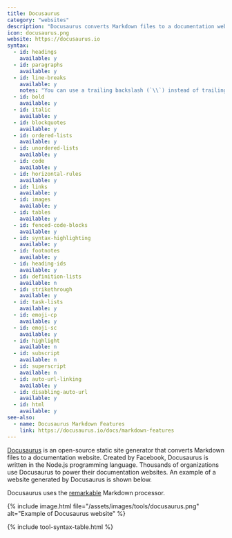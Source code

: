 ```yaml
---
title: Docusaurus
category: "websites"
description: "Docusaurus converts Markdown files to a documentation website."
icon: docusaurus.png
website: https://docusaurus.io
syntax:
  - id: headings
    available: y
  - id: paragraphs
    available: y
  - id: line-breaks
    available: y
    notes: "You can use a trailing backslash (`\\`) instead of trailing whitespace."
  - id: bold
    available: y
  - id: italic
    available: y
  - id: blockquotes
    available: y
  - id: ordered-lists
    available: y
  - id: unordered-lists
    available: y
  - id: code
    available: y
  - id: horizontal-rules
    available: y
  - id: links
    available: y
  - id: images
    available: y
  - id: tables
    available: y
  - id: fenced-code-blocks
    available: y
  - id: syntax-highlighting
    available: y
  - id: footnotes
    available: y
  - id: heading-ids
    available: y
  - id: definition-lists
    available: n
  - id: strikethrough
    available: y
  - id: task-lists
    available: y
  - id: emoji-cp
    available: y
  - id: emoji-sc
    available: y
  - id: highlight
    available: n
  - id: subscript
    available: n
  - id: superscript
    available: n
  - id: auto-url-linking
    available: y
  - id: disabling-auto-url
    available: y
  - id: html
    available: y
see-also:
  - name: Docusaurus Markdown Features
    link: https://docusaurus.io/docs/markdown-features
---
```


[Docusaurus](https://docusaurus.io) is an open-source static site generator that converts Markdown files to a documentation website. Created by Facebook, Docusaurus is written in the Node.js programming language. Thousands of organizations use Docusaurus to power their documentation websites. An example of a website generated by Docusaurus is shown below.

Docusaurus uses the [remarkable](https://github.com/jonschlinkert/remarkable) Markdown processor.

{% include image.html file="/assets/images/tools/docusaurus.png" alt="Example of Docusaurus website" %}

{% include tool-syntax-table.html %}
